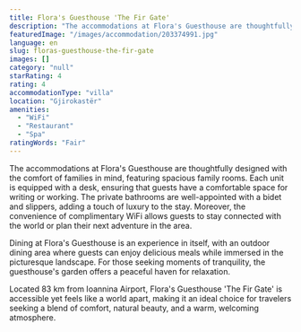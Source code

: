 ```yaml
---
title: Flora's Guesthouse 'The Fir Gate'
description: "The accommodations at Flora's Guesthouse are thoughtfully designed with the comfort of families in mind, featuring spacious family rooms."
featuredImage: "/images/accommodation/203374991.jpg"
language: en
slug: floras-guesthouse-the-fir-gate
images: []
category: "null"
starRating: 4
rating: 4
accommodationType: "villa"
location: "Gjirokastër"
amenities:
  - "WiFi"
  - "Restaurant"
  - "Spa"
ratingWords: "Fair"
---
```


The accommodations at Flora's Guesthouse are thoughtfully designed with the comfort of families in mind, featuring spacious family rooms. Each unit is equipped with a desk, ensuring that guests have a comfortable space for writing or working. The private bathrooms are well-appointed with a bidet and slippers, adding a touch of luxury to the stay. Moreover, the convenience of complimentary WiFi allows guests to stay connected with the world or plan their next adventure in the area.

Dining at Flora's Guesthouse is an experience in itself, with an outdoor dining area where guests can enjoy delicious meals while immersed in the picturesque landscape. For those seeking moments of tranquility, the guesthouse's garden offers a peaceful haven for relaxation.

Located 83 km from Ioannina Airport, Flora's Guesthouse 'The Fir Gate' is accessible yet feels like a world apart, making it an ideal choice for travelers seeking a blend of comfort, natural beauty, and a warm, welcoming atmosphere.

